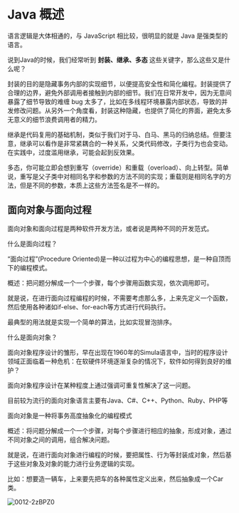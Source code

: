 # Java 概述

语言逻辑是大体相通的，与 JavaScript 相比较，很明显的就是 Java 是强类型的语言。

说到Java的时候，我们经常听到 **封装、继承、多态** 这些关键字，那么这些又是什么呢？

封装的目的是隐藏事务内部的实现细节，以便提高安全性和简化编程。封装提供了合理的边界，避免外部调用者接触到内部的细节。我们在日常开发中，因为无意间暴露了细节导致的难缠 bug 太多了，比如在多线程环境暴露内部状态，导致的并发修改问题。从另外一个角度看，封装这种隐藏，也提供了简化的界面，避免太多无意义的细节浪费调用者的精力。

继承是代码复用的基础机制，类似于我们对于马、白马、黑马的归纳总结。但要注意，继承可以看作是非常紧耦合的一种关系，父类代码修改，子类行为也会变动。在实践中，过度滥用继承，可能会起到反效果。

多态，你可能立即会想到重写（override）和重载（overload）、向上转型。简单说，重写是父子类中对相同名字和参数的方法不同的实现；重载则是相同名字的方法，但是不同的参数，本质上这些方法签名是不一样的。

## 面向对象与面向过程

面向对象和面向过程是两种软件开发方法，或者说是两种不同的开发范式。

什么是面向过程？

“面向过程”(Procedure Oriented)是一种以过程为中心的编程思想，是一种自顶而下的编程模式。

概述：把问题分解成一个一个步骤，每个步骤用函数实现，依次调用即可。

就是说，在进行面向过程编程的时候，不需要考虑那么多，上来先定义一个函数，然后使用各种诸如if-else、for-each等方式进行代码执行。

最典型的用法就是实现一个简单的算法，比如实现冒泡排序。

什么是面向对象？

面向对象程序设计的雏形，早在出现在1960年的Simula语言中，当时的程序设计领域正面临着一种危机：在软硬件环境逐渐复杂的情况下，软件如何得到良好的维护？

面向对象程序设计在某种程度上通过强调可重复性解决了这一问题。

目前较为流行的面向对象语言主要有Java、C#、C++、Python、Ruby、PHP等

面向对象是一种将事务高度抽象化的编程模式

概述：将问题分解成一个一个步骤，对每个步骤进行相应的抽象，形成对象，通过不同对象之间的调用，组合解决问题。

就是说，在进行面向对象进行编程的时候，要把属性、行为等封装成对象，然后基于这些对象及对象的能力进行业务逻辑的实现。

比如：想要造一辆车，上来要先把车的各种属性定义出来，然后抽象成一个Car类。

![0012-2zBPZ0](https://cdn-static.learntech.cn/notes/20211005/0012-2zBPZ0.png!min)